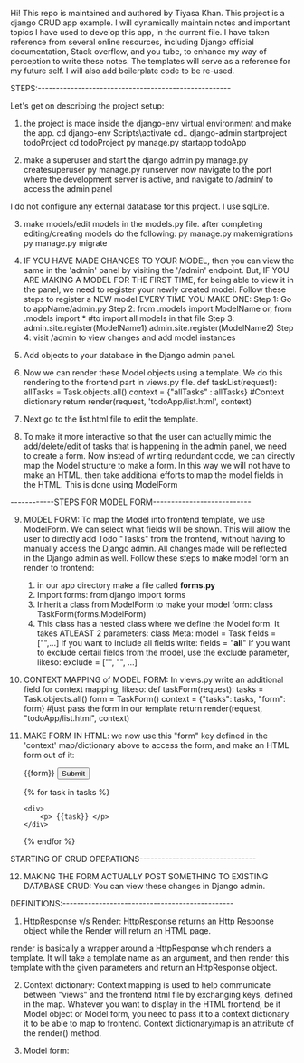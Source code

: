Hi!
This repo is maintained and authored by Tiyasa Khan. This project is a django CRUD app example. I will dynamically maintain notes and important topics I have used to develop this app, in the current file. I have taken reference from several online resources, including Django official documentation, Stack overflow, and you tube, to enhance my way of perception to write these notes. The templates will serve as a reference for my future self. I will also add boilerplate code to be re-used. 

STEPS:-----------------------------------------------------

Let's get on describing the project setup:
1. the project is made inside the django-env virtual environment and make the app.
    cd django-env
    Scripts\activate
    cd..
    django-admin startproject todoProject
    cd todoProject
    py manage.py startapp todoApp

2. make a superuser and start the django admin 
    py manage.py createsuperuser
    py manage.py runserver
now navigate to the port where the development server is active, and navigate to /admin/ to access the admin panel

I do not configure any external database for this project. I use sqlLite. 

3. make models/edit models in the models.py file. after completing editing/creating models do the following:
    py manage.py makemigrations
    py manage.py migrate


4. IF YOU HAVE MADE CHANGES TO YOUR MODEL, then you can view the same in the 'admin' panel by visiting the '/admin' endpoint. But, IF YOU ARE MAKING A MODEL FOR THE FIRST TIME, for being able to view it in the panel, we need to register your newly created model. Follow these steps to register a NEW model EVERY TIME YOU MAKE ONE:
    Step 1: Go to appName/admin.py
    Step 2: from .models import ModelName
    or, from .models import * #to import all models in that file
    Step 3: admin.site.register(ModelName1)
            admin.site.register(ModelName2)
    Step 4: visit /admin to view changes and add model instances

5. Add objects to your database in the Django admin panel.

6. Now we can render these Model objects using a template. We do this rendering to the frontend part in views.py file.
def taskList(request):
    allTasks = Task.objects.all()
    context  = {"allTasks" : allTasks} #Context dictionary
    return render(request, 'todoApp/list.html', context)

7. Next go to the list.html file to edit the template.

8. To make it more interactive so that the user can actually mimic the add/delete/edit of tasks that is happening in the admin panel, we need to create a form. Now instead of writing redundant code, we can directly map the Model structure to make a form. In this way we will not have to make an HTML, then take additional efforts to map the model fields in the HTML. 
This is done using ModelForm

------------STEPS FOR MODEL FORM---------------------------

9. MODEL FORM: To map the Model into frontend template, we use ModelForm. We can select what fields will be shown. This will allow the user to directly add Todo "Tasks" from the frontend, without having to manually access the Django admin. All changes made will be reflected in the Django admin as well.
Follow these steps to make model form an render to frontend:
    1. in our app directory make a file called __forms.py__
    2. Import forms:
        from django import forms
    3. Inherit a class from ModelForm to make your model form:
        class TaskForm(forms.ModelForm)
    4. This class has a nested class where we define the Model form. It takes ATLEAST 2 parameters:
        class Meta:
            model = Task
            fields = ["",...]
    If you want to include all fields write:
            fields = "__all__"
    If you want to exclude certail fields from the model, use the exclude parameter, likeso:
            exclude = ["", "", ...]

10. CONTEXT MAPPING of MODEL FORM: In views.py write an additional field for context mapping, likeso:
    def taskForm(request):
    tasks = Task.objects.all()
    form = TaskForm()
    context = {"tasks": tasks, "form": form} #just pass the form in our template
    return render(request, "todoApp/list.html", context)

11. MAKE FORM IN HTML: we now use this "form" key defined in the 'context' map/dictionary above to access the form, and make an HTML form out of it:
    <form>
    {{form}} 
    <!-- 'form' was mentioned in context mapping in views.py -->
    <input type="submit" name="Create Task">
    </form>
    <!-- * -->

    {% for task in tasks %} 
    <!-- 'tasks' were defined in the context mapping in views.py -->
        <div>
            <p> {{task}} </p>
        </div>
    {% endfor %}

STARTING OF CRUD OPERATIONS--------------------------------

12. MAKING THE FORM ACTUALLY POST SOMETHING TO EXISTING DATABASE CRUD:
    You can view these changes in Django admin.


    

DEFINITIONS:-----------------------------------------------

1. HttpResponse v/s Render:
HttpResponse returns an Http Response object while the Render will return an HTML page. 

render is basically a wrapper around a HttpResponse which renders a template. It will take a template name as an argument, and then render this template with the given parameters and return an HttpResponse object.


2. Context dictionary: Context mapping is used to help communicate between "views" and the frontend html file by exchanging keys, defined in the map. Whatever you want to display in the HTML frontend, be it Model object or Model form, you need to pass it to a context dictionary it to be able to map to frontend. Context dictionary/map is an attribute of the render() method.


3. Model form: 





